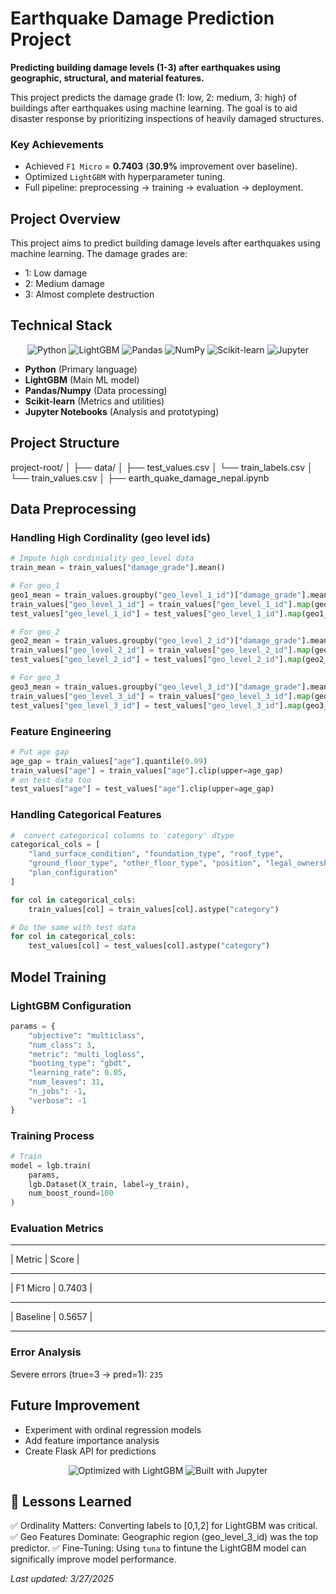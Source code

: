 # Earthquake Damage Prediction Project
__Predicting building damage levels (1-3) after earthquakes using geographic, structural, and material features.__

This project predicts the damage grade (1: low, 2: medium, 3: high) of buildings after earthquakes using machine learning. The goal is to aid disaster response by prioritizing inspections of heavily damaged structures.

### Key Achievements
- Achieved `F1 Micro` = __0.7403__ (__30.9%__ improvement over baseline).
- Optimized `LightGBM` with hyperparameter tuning.
- Full pipeline: preprocessing → training → evaluation → deployment.

## Project Overview
This project aims to predict building damage levels after earthquakes using machine learning. The damage grades are:
- 1: Low damage
- 2: Medium damage  
- 3: Almost complete destruction

## Technical Stack

<div align="center">

![Python](https://img.shields.io/badge/Python-3776AB?style=for-the-badge&logo=python&logoColor=white)
![LightGBM](https://img.shields.io/badge/LightGBM-389636?style=for-the-badge&logo=lightgbm&logoColor=white)
![Pandas](https://img.shields.io/badge/Pandas-150458?style=for-the-badge&logo=pandas&logoColor=white)
![NumPy](https://img.shields.io/badge/NumPy-013243?style=for-the-badge&logo=numpy&logoColor=white)
![Scikit-learn](https://img.shields.io/badge/Scikit_learn-F7931E?style=for-the-badge&logo=scikit-learn&logoColor=white)
![Jupyter](https://img.shields.io/badge/Jupyter-F37626?style=for-the-badge&logo=jupyter&logoColor=white)

</div>

- **Python** (Primary language)
- **LightGBM** (Main ML model)
- **Pandas/Numpy** (Data processing)
- **Scikit-learn** (Metrics and utilities)
- **Jupyter Notebooks** (Analysis and prototyping)

## Project Structure
project-root/
│
├── data/
│ ├── test_values.csv
│ └── train_labels.csv
│ └── train_values.csv
│
├── earth_quake_damage_nepal.ipynb


## Data Preprocessing

### Handling High Cordinality (geo level ids)

```python
# Impute high cordiniality geo_level data
train_mean = train_values["damage_grade"].mean()

# For geo_1
geo1_mean = train_values.groupby("geo_level_1_id")["damage_grade"].mean().to_dict()
train_values["geo_level_1_id"] = train_values["geo_level_1_id"].map(geo1_mean).fillna(train_mean)
test_values["geo_level_1_id"] = test_values["geo_level_1_id"].map(geo1_mean).fillna(train_mean)

# For geo_2
geo2_mean = train_values.groupby("geo_level_2_id")["damage_grade"].mean().to_dict()
train_values["geo_level_2_id"] = train_values["geo_level_2_id"].map(geo2_mean).fillna(train_mean)
test_values["geo_level_2_id"] = test_values["geo_level_2_id"].map(geo2_mean).fillna(train_mean)

# For geo_3
geo3_mean = train_values.groupby("geo_level_3_id")["damage_grade"].mean().to_dict()
train_values["geo_level_3_id"] = train_values["geo_level_3_id"].map(geo3_mean).fillna(train_mean)
test_values["geo_level_3_id"] = test_values["geo_level_3_id"].map(geo3_mean).fillna(train_mean)
```

### Feature Engineering
```python
# Put age gap
age_gap = train_values["age"].quantile(0.99)
train_values["age"] = train_values["age"].clip(upper=age_gap)
# on test data too
test_values["age"] = test_values["age"].clip(upper=age_gap)
```

### Handling Categorical Features
```python
#  convert categorical columns to 'category' dtype
categorical_cols = [
    "land_surface_condition", "foundation_type", "roof_type",
    "ground_floor_type", "other_floor_type", "position", "legal_ownership_status",
    "plan_configuration"
]

for col in categorical_cols:
    train_values[col] = train_values[col].astype("category")

# Do the same with test data
for col in categorical_cols:
    test_values[col] = test_values[col].astype("category")
```

## Model Training

### LightGBM Configuration

```python
params = {
    "objective": "multiclass",
    "num_class": 3,
    "metric": "multi_logloss",
    "booting_type": "gbdt",
    "learning_rate": 0.05,
    "num_leaves": 31,
    "n_jobs": -1,
    "verbose": -1
}
```

### Training Process
```python
# Train
model = lgb.train(
    params,
    lgb.Dataset(X_train, label=y_train),
    num_boost_round=100
)
```

### Evaluation Metrics
----------- --------
| Metric   |  Score |
------------ -------
| F1 Micro | 0.7403 |
----------- --------
| Baseline | 0.5657 |
------------ -------

### Error Analysis
Severe errors (true=3 → pred=1): `235`

## Future Improvement
- Experiment with ordinal regression models
- Add feature importance analysis
- Create Flask API for predictions

<div align="center" style="margin-top: 10px;">

![Optimized with LightGBM](https://img.shields.io/badge/Optimized_with-LightGBM-389636?style=for-the-badge&logo=lightgbm&logoColor=white)
![Built with Jupyter](https://img.shields.io/badge/Built_with-Jupyter_Notebooks-F37626?style=for-the-badge&logo=jupyter&logoColor=white)

</div>

## 📝 Lessons Learned
✅ Ordinality Matters: Converting labels to [0,1,2] for LightGBM was critical.
✅ Geo Features Dominate: Geographic region (geo_level_3_id) was the top predictor.
✅ Fine-Tuning: Using `tuna` to fintune the LightGBM model can significally improve model performance.

_Last updated: 3/27/2025_
